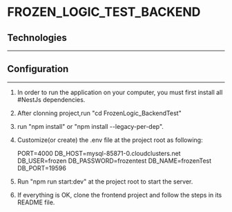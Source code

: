 # FROZEN_LOGIC_TEST_BACKEND

## Technologies

---

## Configuration

---

1.  In order to run the application on your computer, you must first install all #NestJs dependencies.

2.  After clonning project,run "cd FrozenLogic_BackendTest"

3.  run "npm install" or "npm install --legacy-per-dep".

4.  Customize(or create) the .env file at the project root as following:

    PORT=4000
    DB_HOST=mysql-85871-0.cloudclusters.net
    DB_USER=frozen
    DB_PASSWORD=frozentest
    DB_NAME=frozenTest
    DB_PORT=19596

5.  Run "npm run start:dev" at the project root to start the server.

6.  If everything is OK, clone the frontend project and follow the steps in its README file.
